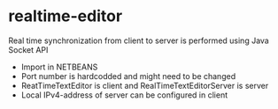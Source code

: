 # realtime-editor
Real time synchronization from client to server is performed using Java Socket API
* Import in NETBEANS
* Port number is hardcodded and might need to be changed
* ReatTimeTextEditor is client and RealTimeTextEditorServer is server
* Local IPv4-address of server can be configured in client
